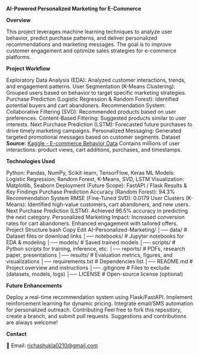 **AI-Powered Personalized Marketing for E-Commerce**


**Overview**

This project leverages machine learning techniques to analyze user behavior, predict purchase patterns, and deliver personalized recommendations and marketing messages. The goal is to improve customer engagement and optimize sales strategies for e-commerce platforms.

**Project Workflow**

Exploratory Data Analysis (EDA): Analyzed customer interactions, trends, and engagement patterns.
User Segmentation (K-Means Clustering): Grouped users based on behavior to target specific marketing strategies.
Purchase Prediction (Logistic Regression & Random Forest): Identified potential buyers and cart abandoners.
Recommendation System:
Collaborative Filtering (SVD): Recommended products based on user preferences.
Content-Based Filtering: Suggested products similar to user interests.
Next Purchase Prediction (LSTM): Forecasted future purchases to drive timely marketing campaigns.
Personalized Messaging: Generated targeted promotional messages based on customer segments.
Dataset
**Source:** [Kaggle - E-commerce Behavior Data](https://www.kaggle.com/datasets/mkechinov/ecommerce-behavior-data-from-multi-category-store)
Contains millions of user interactions: product views, cart additions, purchases, and timestamps.

**Technologies Used**

Python: Pandas, NumPy, Scikit-learn, TensorFlow, Keras
ML Models: Logistic Regression, Random Forest, K-Means, SVD, LSTM
Visualization: Matplotlib, Seaborn
Deployment (Future Scope): FastAPI / Flask
Results & Key Findings
Purchase Prediction Accuracy (Random Forest): 94.3%
Recommendation System RMSE (Fine-Tuned SVD): 0.0179
User Clusters (K-Means): Identified high-value customers, cart abandoners, and new users.
Next Purchase Prediction (LSTM): Achieved 96.5% accuracy in predicting the next category.
Personalized Marketing Impact:
Increased conversion rates for cart abandoners.
Enhanced engagement with tailored offers.
Project Structure
bash
Copy
Edit
AI-Personalized-Marketing/
│── data/                  # Dataset files or download links
│── notebooks/             # Jupyter notebooks for EDA & modeling
│── models/                # Saved trained models
│── scripts/               # Python scripts for training, inference, etc.
│── reports/               # PDFs, research paper, presentations
│── results/               # Evaluation metrics, figures, and visualizations
│── requirements.txt       # Dependencies list
│── README.md              # Project overview and instructions
│── .gitignore             # Files to exclude (datasets, models, logs)
│── LICENSE                # Open-source license (optional)

**Future Enhancements**

Deploy a real-time recommendation system using Flask/FastAPI.
Implement reinforcement learning for dynamic pricing.
Integrate email/SMS automation for personalized outreach.
Contributing
Feel free to fork this repository, create a branch, and submit pull requests. Suggestions and contributions are always welcome!

**Contact**

📧 Email: richashukla0210@gmail.com

